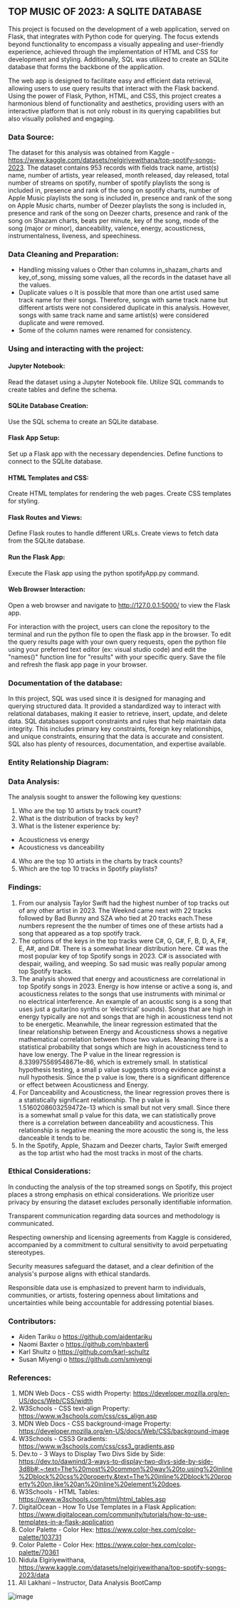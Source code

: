 
## TOP MUSIC OF 2023: A SQLITE DATABASE

This project is focused on the development of a web application, served on Flask, that integrates with Python code for querying. The focus extends beyond functionality to encompass a visually appealing and user-friendly experience, achieved through the implementation of HTML and CSS for development and styling.  Additionally, SQL was utilized to create an SQLite database that forms the backbone of the application.

The web app is designed to facilitate easy and efficient data retrieval, allowing users to use query results that interact with the Flask backend. Using the power of Flask, Python, HTML, and CSS, this project creates a harmonious blend of functionality and aesthetics, providing users with an interactive platform that is not only robust in its querying capabilities but also visually polished and engaging.

### Data Source:

The dataset for this analysis was obtained from Kaggle - https://www.kaggle.com/datasets/nelgiriyewithana/top-spotify-songs-2023. 
The dataset contains 953 records with fields track name, artist(s) name, number of artists, year released, month released, day released, total number of streams on spotify, number of spotify playlists the song is included in, presence and rank of the song on spotify charts, number of Apple Music playlists the song is included in, presence and rank of the song on Apple Music charts, number of Deezer playlists the song is included in, presence and rank of the song on Deezer charts, presence and rank of the song on Shazam charts, beats per minute, key of the song, mode of the song (major or minor), danceability, valence, energy, acousticness, instrumentalness, liveness, and speechiness.

### Data Cleaning and Preparation:

* Handling missing values
o Other than columns in_shazam_charts and key_of_song, missing some values, all the records in the dataset have all the values.
* Duplicate values
o It is possible that more than one artist used same track name for their songs. Therefore, songs with same track name but different artists were not considered duplicate in this analysis. However, songs with same track name and same artist(s) were considered duplicate and were removed.
* Some of the column names were renamed for consistency. 

### Using and interacting with the project: 

#### Jupyter Notebook:
Read the dataset using a Jupyter Notebook file.
Utilize SQL commands to create tables and define the schema.

#### SQLite Database Creation:
Use the SQL schema to create an SQLite database.

#### Flask App Setup:
Set up a Flask app with the necessary dependencies.
Define functions to connect to the SQLite database.

#### HTML Templates and CSS:
Create HTML templates for rendering the web pages.
Create CSS templates for styling.

#### Flask Routes and Views:
Define Flask routes to handle different URLs.
Create views to fetch data from the SQLite database.

#### Run the Flask App:
Execute the Flask app using the python spotifyApp.py command.

#### Web Browser Interaction:
Open a web browser and navigate to http://127.0.0.1:5000/ to view the Flask app.

For interaction with the project, users can clone the repository to the terminal and run the python file to open the flask app in the browser. To edit the query results page with your own query requests, open the python file using your preferred text editor (ex: visual studio code) and edit the "names()" function line for "results" with your specific query. Save the file and refresh the flask app page in your browser.

### Documentation of the database:

In this project, SQL was used since it is designed for managing and querying structured data. It provided a standardized way to interact with relational databases, making it easier to retrieve, insert, update, and delete data. SQL databases support constraints and rules that help maintain data integrity. This includes primary key constraints, foreign key relationships, and unique constraints, ensuring that the data is accurate and consistent. SQL also has plenty of resources, documentation, and expertise available.


### Entity Relationship Diagram: 

 
### Data Analysis:

The analysis sought to answer the following key questions:
1. Who are the top 10 artists by track count?
2. What is the distribution of tracks by key?
3. What is the listener experience by:
- Acousticness vs energy
- Acousticness vs danceability
4. Who are the top 10 artists in the charts by track counts?
5. Which are the top 10 tracks in Spotify playlists?

### Findings:

1. From our analysis Taylor Swift had the highest number of top tracks out of any other artist in 2023. The Weeknd came next with 22 tracks followed by Bad Bunny and SZA who tied at 20 tracks each.These numbers represent the the number of times one of these artists had a song that appeared as a top spotify track.
2. The options of the keys in the top tracks were C#, G, G#, F, B, D, A, F#, E, A#, and D#. There is a somewhat linear distribution here. C# was the most popular key of top Spotify songs in 2023. C# is associated with despair, wailing, and weeping. So sad music was really popular among top Spotify tracks.
3. The analysis showed that energy and acousticness are correlational in top Spotify songs in 2023. Energy is how intense or active a song is, and acousticness relates to the songs that use instruments with minimal or no electrical interference. An example of an acoustic song is a song that uses just a guitar(no synths or ‘electrical’ sounds). Songs that are high in energy typically are not and songs that are high in acousticness tend not to be energetic. Meanwhile, the linear regression estimated that the linear relationship between Energy and Acousticness shows a negative mathematical correlation between those two values. Meaning there is a statistical probability that songs which are high in acousticness tend to have low energy. The P value in the linear regression is 8.339975569548671e-86, which is extremely small. In statistical hypothesis testing, a small p value suggests strong evidence against a null hypothesis. Since the p value is low, there is a significant difference or effect between Acousticness and Energy.
4. For Danceability and Acousticness, the linear regression proves there is a statistically significant relationship. The p value is 1.5160208603259472e-13 which is small but not very small. Since there is a somewhat small p value for this data, we can statistically prove there is a correlation between danceability and acousticness. This relationship is negative meaning the more acoustic the song is, the less danceable it tends to be.
5. In the Spotify, Apple, Shazam and Deezer charts, Taylor Swift emerged as the top artist who had the most tracks in most of the charts. 

### Ethical Considerations:

In conducting the analysis of the top streamed songs on Spotify, this project places a strong emphasis on ethical considerations. We prioritize user privacy by ensuring the dataset excludes personally identifiable information.

Transparent communication regarding data sources and methodology is communicated. 

Respecting ownership and licensing agreements from Kaggle is considered, accompanied by a commitment to cultural sensitivity to avoid perpetuating stereotypes. 

Security measures safeguard the dataset, and a clear definition of the analysis's purpose aligns with ethical standards. 

Responsible data use is emphasized to prevent harm to individuals, communities, or artists, fostering openness about limitations and uncertainties while being accountable for addressing potential biases. 


### Contributors:
* Aiden Tariku
o https://github.com/aidentariku
* Naomi Baxter
o https://github.com/nbaxter6
* Karl Shultz
o https://github.com/karl-schultz
* Susan Miyengi
o https://github.com/smiyengi

### References:

1. MDN Web Docs - CSS width Property: https://developer.mozilla.org/en-US/docs/Web/CSS/width
2. W3Schools - CSS text-align Property: https://www.w3schools.com/css/css_align.asp
3. MDN Web Docs - CSS background-image Property: https://developer.mozilla.org/en-US/docs/Web/CSS/background-image
4. W3Schools - CSS3 Gradients: https://www.w3schools.com/css/css3_gradients.asp
5. Dev.to - 3 Ways to Display Two Divs Side by Side: https://dev.to/dawnind/3-ways-to-display-two-divs-side-by-side-3d8b#:~:text=The%20most%20common%20way%20to,using%20inline%2Dblock%20css%20property.&text=The%20inline%2Dblock%20property%20on,like%20an%20inline%20element%20does.
6. W3Schools - HTML Tables: https://www.w3schools.com/html/html_tables.asp
7. DigitalOcean - How To Use Templates in a Flask Application: https://www.digitalocean.com/community/tutorials/how-to-use-templates-in-a-flask-application
8. Color Palette - Color Hex: https://www.color-hex.com/color-palette/103731
9. Color Palette - Color Hex: https://www.color-hex.com/color-palette/70361
10. Nidula Elgiriyewithana, https://www.kaggle.com/datasets/nelgiriyewithana/top-spotify-songs-2023/data
11. Ali Lakhani – Instructor, Data Analysis BootCamp



![image](https://github.com/nbaxter6/Project3_music_database/assets/145720929/8f8a8d0c-fe82-4d84-9355-8cf9f1c2e460)
